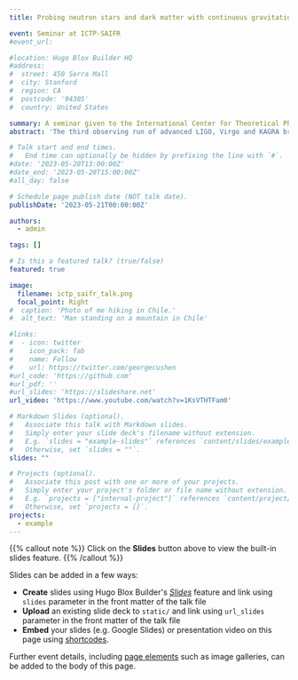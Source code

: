 ```yaml
---
title: Probing neutron stars and dark matter with continuous gravitational waves

event: Seminar at ICTP-SAIFR
#event_url: 

#location: Hugo Blox Builder HQ
#address:
#  street: 450 Serra Mall
#  city: Stanford
#  region: CA
#  postcode: '94305'
#  country: United States

summary: A seminar given to the International Center for Theoretical Physics, South American Institute for Fundamental Research (ICTP-SAIFR) on gravitational-wave probes of dark matter
abstract: 'The third observing run of advanced LIGO, Virgo and KAGRA brought unprecedented sensitivity towards a variety of quasi-monochromatic, persistent gravitational-wave signals. These signals, called continuous waves, allow us to probe not just the canonical asymmetrically rotating neutron stars, but also different forms of dark matter, thus showing the wide-ranging astrophysical implications of using a relatively simple signal model. In this colloquium, I will first describe the framework within which we try to detect continuous gravitational waves from asymmetrically rotating neutron stars, as well as how we can use these signals to constrain the millisecond pulsar hypothesis for the galactic-center GeV excess. I will then generalize continuous-wave methodologies to include the different forms of dark matter that we could detect using gravitational-wave detectors, specifically: (1) the direct interaction of dark matter with the gravitational-wave detectors themselves; (2) gravitational waves from planetary- or asteroid-mass primordial black hole inspirals and so-called "mini" extreme mass ratio inspirals, and (3) gravitational waves from annihilating boson clouds around spinning black holes.'

# Talk start and end times.
#   End time can optionally be hidden by prefixing the line with `#`.
#date: '2023-05-20T13:00:00Z'
#date_end: '2023-05-20T15:00:00Z'
#all_day: false

# Schedule page publish date (NOT talk date).
publishDate: '2023-05-21T00:00:00Z'

authors:
  - admin

tags: []

# Is this a featured talk? (true/false)
featured: true

image:
  filename: ictp_saifr_talk.png
  focal_point: Right
#  caption: 'Photo of me hiking in Chile.'
#  alt_text: 'Man standing on a mountain in Chile'

#links:
#  - icon: twitter
#    icon_pack: fab
#    name: Follow
#    url: https://twitter.com/georgecushen
#url_code: 'https://github.com'
#url_pdf: ''
#url_slides: 'https://slideshare.net'
url_video: 'https://www.youtube.com/watch?v=1KsVTHTFam0'

# Markdown Slides (optional).
#   Associate this talk with Markdown slides.
#   Simply enter your slide deck's filename without extension.
#   E.g. `slides = "example-slides"` references `content/slides/example-slides.md`.
#   Otherwise, set `slides = ""`.
slides: ""

# Projects (optional).
#   Associate this post with one or more of your projects.
#   Simply enter your project's folder or file name without extension.
#   E.g. `projects = ["internal-project"]` references `content/project/deep-learning/index.md`.
#   Otherwise, set `projects = []`.
projects:
  - example
---
```


{{% callout note %}}
Click on the **Slides** button above to view the built-in slides feature.
{{% /callout %}}

Slides can be added in a few ways:

- **Create** slides using Hugo Blox Builder's [_Slides_](https://docs.hugoblox.com/reference/content-types/) feature and link using `slides` parameter in the front matter of the talk file
- **Upload** an existing slide deck to `static/` and link using `url_slides` parameter in the front matter of the talk file
- **Embed** your slides (e.g. Google Slides) or presentation video on this page using [shortcodes](https://docs.hugoblox.com/reference/markdown/).

Further event details, including [page elements](https://docs.hugoblox.com/reference/markdown/) such as image galleries, can be added to the body of this page.
